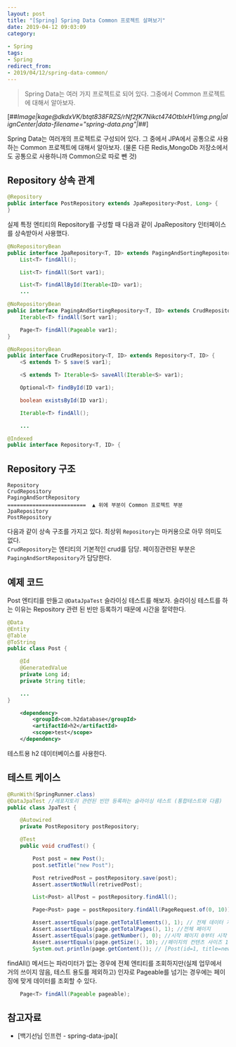 ```yaml
---
layout: post
title: "[Spring] Spring Data Common 프로젝트 살펴보기"
date: 2019-04-12 09:03:09
category: 
 
- Spring
tags: 
- Spring
redirect_from: 
- 2019/04/12/spring-data-common/
---
```

> Spring Data는 여러 가지 프로젝트로 되어 있다. 그중에서 Common 프로젝트에 대해서 알아보자.

[##_Image|kage@dkdxVK/btqt838FRZS/rNf2fK7Nikct474OtbIxH1/img.png|alignCenter|data-filename="spring-data.png"|_##]

Spring Data는 여러개의 프로젝트로 구성되어 있다. 그 중에서 JPA에서 공통으로 사용하는 Common 프로젝트에 대해서 알아보자. (물론 다른 Redis,MongoDb 저장소에서도 공통으로 사용하니까 Common으로 따로 뺀 것)

## Repository 상속 관계

```java
@Repository
public interface PostRepository extends JpaRepository<Post, Long> {
}
```

실제 특정 엔티티의 Repository를 구성할 때 다음과 같이 JpaRepository 인터페이스를 상속받아서 사용했다.

```java
@NoRepositoryBean
public interface JpaRepository<T, ID> extends PagingAndSortingRepository<T, ID>, QueryByExampleExecutor<T> {
    List<T> findAll();

    List<T> findAll(Sort var1);

    List<T> findAllById(Iterable<ID> var1);
    ...

```

```java
@NoRepositoryBean
public interface PagingAndSortingRepository<T, ID> extends CrudRepository<T, ID> {
    Iterable<T> findAll(Sort var1);

    Page<T> findAll(Pageable var1);
}
```

```java
@NoRepositoryBean
public interface CrudRepository<T, ID> extends Repository<T, ID> {
    <S extends T> S save(S var1);

    <S extends T> Iterable<S> saveAll(Iterable<S> var1);

    Optional<T> findById(ID var1);

    boolean existsById(ID var1);

    Iterable<T> findAll();

    ...

```

```java
@Indexed
public interface Repository<T, ID> {

```

## Repository 구조

```
Repository
CrudRepository
PagingAndSortRepository
=========================  ▲ 위에 부분이 Common 프로젝트 부분
JpaRepository
PostRepository
```

다음과 같이 상속 구조를 가지고 있다. 최상위 `Repository`는 마커용으로 아무 의미도 없다.  
`CrudRepository`는 엔티티의 기본적인 crud를 담당. 페이징관련된 부분은 `PagingAndSortRepository`가 담당한다.

## 예제 코드

Post 엔티티를 만들고 `@DataJpaTest` 슬라이싱 테스트를 해보자. 슬라이싱 테스트를 하는 이유는 Repository 관련 된 빈만 등록하기 때문에 시간을 절약한다.

```java
@Data
@Entity
@Table
@ToString
public class Post {

    @Id
    @GeneratedValue
    private Long id;
    private String title;

    ...
}
```

```xml
    <dependency>
        <groupId>com.h2database</groupId>
        <artifactId>h2</artifactId>
        <scope>test</scope>
    </dependency>
```

테스트용 h2 데이터베이스를 사용한다.

## 테스트 케이스

```java
@RunWith(SpringRunner.class)
@DataJpaTest //레포지토리 관련된 빈만 등록하는 슬라이싱 테스트 (통합테스트와 다름)
public class JpaTest {

    @Autowired
    private PostRepository postRepository;

    @Test
    public void crudTest() {

        Post post = new Post();
        post.setTitle("new Post");

        Post retrivedPost = postRepository.save(post);
        Assert.assertNotNull(retrivedPost);

        List<Post> allPost = postRepository.findAll();

        Page<Post> page = postRepository.findAll(PageRequest.of(0, 10));

        Assert.assertEquals(page.getTotalElements(), 1); // 전체 데이터 개수
        Assert.assertEquals(page.getTotalPages(), 1); //전체 페이지
        Assert.assertEquals(page.getNumber(), 0); //시작 페이지 0부터 시작
        Assert.assertEquals(page.getSize(), 10); //페이지의 컨텐츠 사이즈 10개 단위로 끊음
        System.out.println(page.getContent()); // [Post(id=1, title=new Post, comments=[])]

```

findAll() 메서드는 파라미터가 없는 경우에 전체 엔티티를 조회하지만(실제 업무에서 거의 쓰이지 않음, 테스트 용도를 제외하고) 인자로 Pageable를 넘기는 경우에는 페이징에 맞게 데이터를 조회할 수 있다.

```java
    Page<T> findAll(Pageable pageable);
```

## 참고자료

- [백기선님 인프런 - spring-data-jpa](